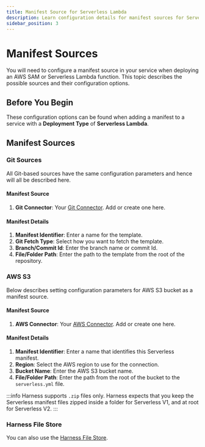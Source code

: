 ```yaml
---
title: Manifest Source for Serverless Lambda
description: Learn configuration details for manifest sources for Serverless Lambda
sidebar_position: 3
---
```


# Manifest Sources

You will need to configure a manifest source in your service when deploying an AWS SAM or Serverless Lambda function. This topic describes the possible sources and their configuration options.

## Before You Begin 

These configuration options can be found when adding a manifest to a service with a **Deployment Type** of **Serverless Lambda**. 

## Manifest Sources

### Git Sources

All Git-based sources have the same configuration parameters and hence will all be described here.

#### Manifest Source

1. **Git Connector**: Your [Git Connector](/docs/platform/connectors/code-repositories/ref-source-repo-provider/git-connector-settings-reference.md). Add or create one here.

#### Manifest Details

1. **Manifest Identifier**: Enter a name for the template.
2. **Git Fetch Type**: Select how you want to fetch the template.
3. **Branch/Commit Id**: Enter the branch name or commit Id.
4. **File/Folder Path**: Enter the path to the template from the root of the repository.

### AWS S3

Below describes setting configuration parameters for AWS S3 bucket as a manifest source. 

#### Manifest Source

1. **AWS Connector**: Your [AWS Connector](/docs/cloud-cost-management/use-ccm-cost-optimization/optimize-cloud-costs-with-intelligent-cloud-auto-stopping-rules/add-connectors/connect-to-an-aws-connector/). Add or create one here.

#### Manifest Details

1. **Manifest Identifier**: Enter a name that identifies this Serverless manifest.
2. **Region**: Select the AWS region to use for the connection.
3. **Bucket Name**: Enter the AWS S3 bucket name.
4. **File/Folder Path**: Enter the path from the root of the bucket to the `serverless.yml` file.

:::info
Harness supports `.zip` files only. Harness expects that you keep the Serverless manifest files zipped inside a folder for Serverless V1, and at root for Serverless V2. 
:::

### Harness File Store

You can also use the [Harness File Store](/docs/continuous-delivery/x-platform-cd-features/services/add-inline-manifests-using-file-store).
